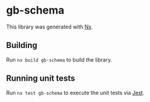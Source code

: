 # gb-schema

This library was generated with [Nx](https://nx.dev).

## Building

Run `nx build gb-schema` to build the library.

## Running unit tests

Run `nx test gb-schema` to execute the unit tests via [Jest](https://jestjs.io).
